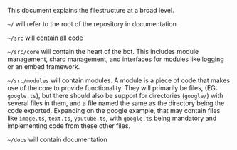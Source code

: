 This document explains the filestructure at a broad level.

`~/` will refer to the root of the repository in documentation.

`~/src` will contain all code

`~/src/core` will contain the heart of the bot. This includes module management, shard management, and interfaces for modules like logging or an embed framework.

`~/src/modules` will contain modules. A module is a piece of code that makes use of the core to provide functionality. They will primarily be files, (EG: `google.ts`), but there should also be support for directories (`google/`) with several files in them, and a file named the same as the directory being the code exported. Expanding on the google example, that may contain files like `image.ts`, `text.ts`, `youtube.ts`, with `google.ts` being mandatory and implementing code from these other files.

`~/docs` will contain documentation
